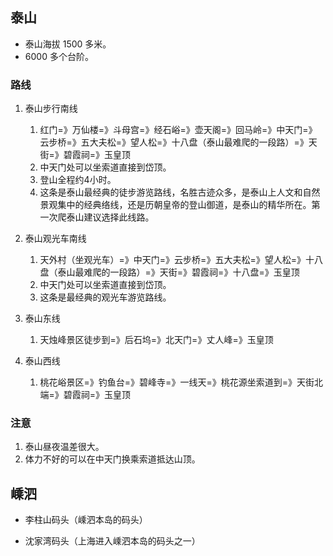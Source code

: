 ## 泰山
- 泰山海拔 1500 多米。
- 6000 多个台阶。
### 路线
1. 泰山步行南线
    1. 红门=》万仙楼=》斗母宫=》经石峪=》壶天阁=》回马岭=》中天门=》云步桥=》五大夫松=》望人松=》十八盘（泰山最难爬的一段路）=》天街=》碧霞祠=》玉皇顶
    2. 中天门处可以坐索道直接到岱顶。
    3. 登山全程约4小时。
    4. 这条是泰山最经典的徒步游览路线，名胜古迹众多，是泰山上人文和自然景观集中的经典络线，还是历朝皇帝的登山御道，是泰山的精华所在。第一次爬泰山建议选择此线路。

2. 泰山观光车南线
    1. 天外村（坐观光车）=》中天门=》云步桥=》五大夫松=》望人松=》十八盘（泰山最难爬的一段路）=》天街=》碧霞祠=》十八盘=》玉皇顶
    2. 中天门处可以坐索道直接到岱顶。
    3. 这条是最经典的观光车游览路线。
3. 泰山东线
    1. 天烛峰景区徒步到=》后石坞=》北天门=》丈人峰=》玉皇顶
4. 泰山西线
    1. 桃花峪景区=》钓鱼台=》碧峰寺=》一线天=》桃花源坐索道到=》天街北端=》碧霞祠=》玉皇顶

### 注意
1. 泰山昼夜温差很大。
2. 体力不好的可以在中天门换乘索道抵达山顶。


## 嵊泗
- 李柱山码头（嵊泗本岛的码头）

- 沈家湾码头（上海进入嵊泗本岛的码头之一）


